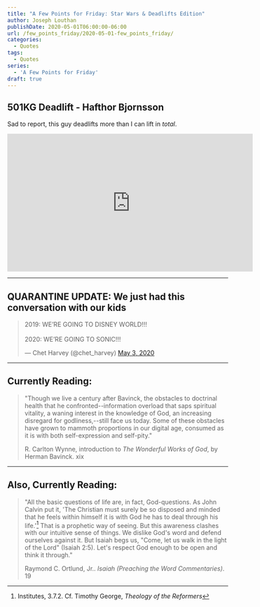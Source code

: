 ```yaml
---
title: "A Few Points for Friday: Star Wars & Deadlifts Edition"
author: Joseph Louthan
publishDate: 2020-05-01T06:00:00-06:00
url: /few_points_friday/2020-05-01-few_points_friday/
categories:
  - Quotes
tags:
  - Quotes
series:
  - 'A Few Points for Friday'
draft: true
---
```


## 501KG Deadlift - Hafthor Bjornsson

Sad to report, this guy deadlifts more than I can lift in *total*.

<iframe width="560" height="315" align=center src="https://www.youtube.com/embed/2kEC7X1FUIg" frameborder="0" allow="accelerometer; autoplay; encrypted-media; gyroscope; picture-in-picture" allowfullscreen></iframe>

---

## QUARANTINE UPDATE: We just had this conversation with our kids

<blockquote class="twitter-tweet"><p lang="en" dir="ltr">2019: WE’RE GOING TO DISNEY WORLD!!!<br><br>2020: WE’RE GOING TO SONIC!!!</p>&mdash; Chet Harvey (@chet_harvey) <a href="https://twitter.com/chet_harvey/status/1257069630859993089?ref_src=twsrc%5Etfw">May 3, 2020</a></blockquote> <script async src="https://platform.twitter.com/widgets.js" charset="utf-8"></script>

---

## Currently Reading: 

> "Though we live a century after Bavinck, the obstacles to doctrinal health that he confronted--information overload that saps spiritual vitality, a waning interest in the knowledge of God, an increasing disregard for godliness,--still face us today. Some of these obstacles have grown to mammoth proportions in our digital age, consumed as it is with both self-expression and self-pity."
>
> R. Carlton Wynne, introduction to *The Wonderful Works of God*, by Herman Bavinck. xix

---

## Also, Currently Reading:

> "All the basic questions of life are, in fact, God-questions. As John Calvin put it, 'The Christian must surely be so disposed and minded that he feels within himself it is with God he has to deal through his life.'[^1] That is a prophetic way of seeing. But this awareness clashes with our intuitive sense of things. We dislike God's word and defend ourselves against it. But Isaiah begs us, "Come, let us walk in the light of the Lord" (Isaiah 2:5). Let's respect God enough to be open and think it through."
>
>Raymond C. Ortlund, Jr.. *Isaiah (Preaching the Word Commentaries)*. 19

[^1]:Institutes, 3.7.2. Cf. Timothy George, *Theology of the Reformers*

